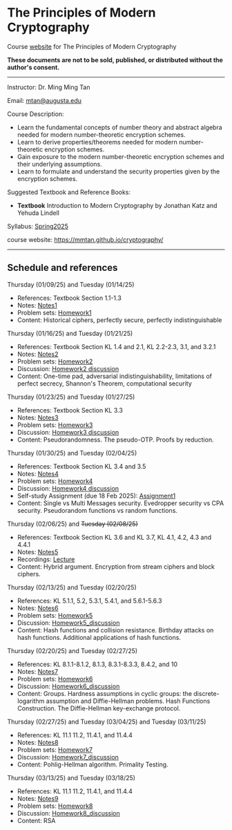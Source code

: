 # The Principles of Modern Cryptography
Course [website](https://mmtan.github.io/cryptography/) for The Principles of Modern Cryptography

**These documents are not to be sold, published, or distributed without the author's consent.**

---
Instructor:  Dr. Ming Ming Tan

Email:  mtan@augusta.edu

Course Description:
- Learn the fundamental concepts of number theory and abstract algebra needed for modern number-theoretic encryption schemes.
- Learn to derive properties/theorems needed for modern number-theoretic encryption schemes.
- Gain exposure to the modern number-theoretic encryption schemes and their underlying assumptions.
- Learn to formulate and understand the security properties given by the encryption schemes.

Suggested Textbook and Reference Books:
- **Textbook** Introduction to Modern Cryptography by Jonathan Katz and Yehuda Lindell

Syllabus: [Spring2025](https://www.dropbox.com/scl/fi/ppx5s2mw6tcdbiuqedd0d/CSCI-7520-Cryptography.paper?rlkey=df01fxmkjbc2em54gol7vcj3x&st=3xgitat4&dl=0)

course website: https://mmtan.github.io/cryptography/

---

## Schedule and references
Thursday (01/09/25) and Tuesday (01/14/25)
 * References: Textbook Section 1.1-1.3
 * Notes: [Notes1](https://www.dropbox.com/scl/fi/lmfc7w4k7ghncjfowhkh6/notes1.pdf?rlkey=w63dtaqzb1jz0rwaeu2zf731l&dl=0)
 * Problem sets: [Homework1](https://www.dropbox.com/scl/fi/a51ahhot01tkspxm74zmb/homework1.pdf?rlkey=2g48n73l26rwtinobd2oaud1c&dl=0)
 * Content: Historical ciphers, perfectly secure, perfectly indistinguishable

Thursday (01/16/25) and Tuesday (01/21/25)
 * References: Textbook Section KL 1.4 and 2.1, KL 2.2-2.3, 3.1, and 3.2.1
 * Notes: [Notes2](https://www.dropbox.com/scl/fi/6hy15020zylngkmbtvgbg/notes2.pdf?rlkey=21i40r0b5pedmbqbcsyso88ml&dl=0)
 * Problem sets: [Homework2](https://www.dropbox.com/scl/fi/h4ec8jtjpohhzkvazq1t9/homework2.pdf?rlkey=ry8qjusrr835eu567oijsuxr6&dl=0)
 * Discussion: [Homework2 discussion](https://www.dropbox.com/scl/fi/c3neb9mogkefa15kbgmfv/class_homework2-discussion.pdf?rlkey=mtiirmqlgwiw8899fy7el7utp&dl=0)
 * Content: One-time pad, adversarial indistinguishability, limitations of perfect secrecy, Shannon's Theorem, computational security

Thursday (01/23/25) and Tuesday (01/27/25)
 * References: Textbook Section KL 3.3
 * Notes: [Notes3](https://www.dropbox.com/scl/fi/as97ztxeta9fkm6es3ji7/notes3.pdf?rlkey=9xf6f1if3ekkzmjmx61f0b0d3&dl=0)
 * Problem sets: [Homework3](https://www.dropbox.com/scl/fi/yae4skn0zj8h2hwl2qhf0/homework3.pdf?rlkey=zy9bm2gj4ya7leiw7rn9eh5h0&dl=0)
 * Discussion: [Homework3 discussion](https://www.dropbox.com/scl/fi/gbdvhss8euhzteip895z1/homework3_discussion.pdf?rlkey=jl0a5u32xzbz3dzj36znykn4g&dl=0)
 * Content:  Pseudorandomness. The pseudo-OTP. Proofs by reduction.

Thursday (01/30/25) and Tuesday (02/04/25)
 * References: Textbook Section KL 3.4 and 3.5
 * Notes: [Notes4](https://www.dropbox.com/scl/fi/c8ok4lanueglrkwtrh71t/notes4.pdf?rlkey=fnqud9soqwx92x7v7a6kn9ch1&dl=0)
 * Problem sets: [Homework4](https://www.dropbox.com/scl/fi/5b3fay82tt1am5pzgyutd/homework4.pdf?rlkey=8xg2hado9uyahza0tyy01at7a&dl=0)
 * Discussion: [Homework4 discussion](https://www.dropbox.com/scl/fi/0lxwx96mbdm1zpp7i9fkb/homework4_discussion.pdf?rlkey=4qw7jhmun8jaye4d4urxvtvbh&dl=0)
 * Self-study Assignment (due 18 Feb 2025): [Assignment1](https://www.dropbox.com/scl/fi/furjhrpd9h4s9nzu79rl1/homework_selfstudy1.pdf?rlkey=x1biz4ou0fbqjtxlwrezbxmw6&dl=0)
 * Content:  Single vs Multi Messages security. Evedropper security vs CPA security. Pseudorandom functions vs random functions.

Thursday (02/06/25) and <s> Tuesday (02/08/25)</s>
 * References: Textbook Section KL 3.6 and KL 3.7, KL 4.1, 4.2, 4.3 and 4.4.1
 * Notes: [Notes5](https://www.dropbox.com/scl/fi/vpd87v13oh5hvo4l2lnqk/notes5.pdf?rlkey=3ydw55uy56f13txsopf4bvnhm&dl=0)
 * Recordings: [Lecture](https://augedu-my.sharepoint.com/:v:/g/personal/mtan_augusta_edu/EcfLVUyIEzBJrg8PcwM2iXoB4rFh42h6JDE6KWpYWJDPig?nav=eyJyZWZlcnJhbEluZm8iOnsicmVmZXJyYWxBcHAiOiJPbmVEcml2ZUZvckJ1c2luZXNzIiwicmVmZXJyYWxBcHBQbGF0Zm9ybSI6IldlYiIsInJlZmVycmFsTW9kZSI6InZpZXciLCJyZWZlcnJhbFZpZXciOiJNeUZpbGVzTGlua0NvcHkifX0&e=IhNpUy)
 * Content:  Hybrid argument.  Encryption from stream ciphers and block ciphers. 
   
Thursday (02/13/25) and Tuesday (02/20/25)
 * References: KL 5.1.1, 5.2, 5.3.1, 5.4.1, and 5.6.1-5.6.3
 * Notes: [Notes6](https://www.dropbox.com/scl/fi/xz030i7bt7gt7aeli5efm/notes6.pdf?rlkey=mc6vxyvmrsoltju5hj5ia5b09&dl=0)
 * Problem sets: [Homework5](https://www.dropbox.com/scl/fi/adiygu69t2uk1j2jijlrf/homework5.pdf?rlkey=rx9h00fsmsjzqu23v7jyweyib&dl=0)
 * Discussion: [Homework5_discussion](https://www.dropbox.com/scl/fi/zd30v0n8q2txqfvqdewiq/homework5_discussion.pdf?rlkey=20urh9d8yxj7937ay8yap73bd&dl=0)
 * Content: Hash functions and collision resistance. Birthday attacks on hash functions. Additional applications of hash functions.

Thursday (02/20/25) and Tuesday (02/27/25)
 * References: KL 8.1.1-8.1.2, 8.1.3, 8.3.1-8.3.3, 8.4.2, and 10
 * Notes: [Notes7](https://www.dropbox.com/scl/fi/fmklyjszasw3mz1gdqcs6/notes7.pdf?rlkey=y747wrufst3w5j1ymqx61kojw&dl=0)
 * Problem sets: [Homework6](https://www.dropbox.com/scl/fi/38rx0dhpd2rai146wt2ad/homework6.pdf?rlkey=t3zbnuyimnl619wm1ust9d6xa&dl=0)
 * Discussion: [Homework6_discussion](https://www.dropbox.com/scl/fi/ecimi2cz5n6xnoqjkcayr/homework6_discussion.pdf?rlkey=39082vgvpay38133gzbm5sq9b&dl=0)
 * Content:  Groups. Hardness assumptions in cyclic groups: the discrete-logarithm assumption and Diffie-Hellman problems. Hash Functions Construction. The Diffie-Hellman key-exchange protocol.

Thursday (02/27/25) and Tuesday (03/04/25) and Tuesday (03/11/25)
 * References: KL 11.1 11.2, 11.4.1, and 11.4.4
 * Notes: [Notes8](https://www.dropbox.com/scl/fi/hj092yzbeu49s28wdcmnt/notes8.pdf?rlkey=f2gdqpsbt20omf2inqcq72qpk&dl=0)
 * Problem sets: [Homework7](https://www.dropbox.com/scl/fi/ju4450fjqdm7no1wexcgu/homework7.pdf?rlkey=1qnj2mx5urzsvuxzgfq4h091t&dl=0)
 * Discussion: [Homework7_discussion](https://www.dropbox.com/scl/fi/2ln2psahim9fd0wpuz2qz/homework7_discussion.pdf?rlkey=xdez2y41hak2eyo2xt2su6s4d&dl=0)
 * Content:  Pohlig-Hellman algorithm. Primality Testing.

 Thursday (03/13/25) and Tuesday (03/18/25)
 * References: KL 11.1 11.2, 11.4.1, and 11.4.4
 * Notes: [Notes9](https://www.dropbox.com/scl/fi/u5jc4umucj8q8f7dw15la/notes9.pdf?rlkey=orc0x4uuwg16kicq0iuocer78&dl=0)
 * Problem sets: [Homework8](https://www.dropbox.com/scl/fi/ymw7z8mr6d1i9vgbnxib5/homework8.pdf?rlkey=blunh8ucn0gt4r4amg4rtnyal&dl=0)
 * Discussion: [Homework8_discussion](https://www.dropbox.com/scl/fi/ssfwg58dura9tllqcwu7e/homework8_discussion.pdf?rlkey=dnpf4meek5n9qxvq2oe22qyqk&dl=0)
 * Content:  RSA 

   
  
 
 
